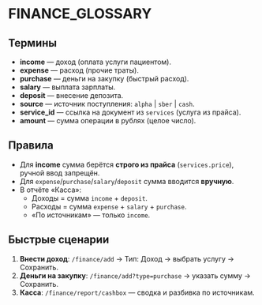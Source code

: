 # FINANCE_GLOSSARY

## Термины
- **income** — доход (оплата услуги пациентом).
- **expense** — расход (прочие траты).
- **purchase** — деньги на закупку (быстрый расход).
- **salary** — выплата зарплаты.
- **deposit** — внесение депозита.
- **source** — источник поступления: `alpha` | `sber` | `cash`.
- **service_id** — ссылка на документ из `services` (услуга из прайса).
- **amount** — сумма операции в рублях (целое число).

## Правила
- Для **income** сумма берётся **строго из прайса** (`services.price`), ручной ввод запрещён.
- Для `expense`/`purchase`/`salary`/`deposit` сумма вводится **вручную**.
- В отчёте «Касса»:
  - Доходы = сумма `income` + `deposit`.
  - Расходы = сумма `expense` + `salary` + `purchase`.
  - «По источникам» — только `income`.

## Быстрые сценарии
1) **Внести доход**: `/finance/add` → Тип: Доход → выбрать услугу → Сохранить.
2) **Деньги на закупку**: `/finance/add?type=purchase` → указать сумму → Сохранить.
3) **Касса**: `/finance/report/cashbox` — сводка и разбивка по источникам.
